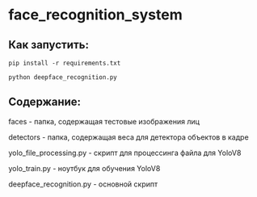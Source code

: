 # face_recognition_system
## Как запустить:
`
pip install -r requirements.txt
`

`
python deepface_recognition.py
`
## Содержание:
faces - папка, содержащая тестовые изображения лиц

detectors - папка, содержащая веса для детектора объектов в кадре

yolo_file_processing.py - скрипт для процессинга файла для YoloV8

yolo_train.py - ноутбук для обучения YoloV8

deepface_recognition.py - основной скрипт
